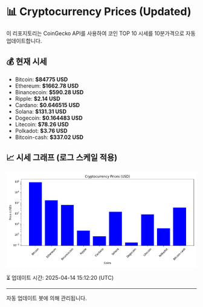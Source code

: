 
# 📊 Cryptocurrency Prices (Updated)

이 리포지토리는 CoinGecko API를 사용하여 코인 TOP 10 시세를 10분가격으로 자동 업데이트합니다.

## 💰 현재 시세
- Bitcoin: **$84775 USD**
- Ethereum: **$1662.78 USD**
- Binancecoin: **$590.28 USD**
- Ripple: **$2.14 USD**
- Cardano: **$0.646515 USD**
- Solana: **$131.31 USD**
- Dogecoin: **$0.164483 USD**
- Litecoin: **$78.26 USD**
- Polkadot: **$3.76 USD**
- Bitcoin-cash: **$337.02 USD**

## 📈 시세 그래프 (로그 스케일 적용)
![Crypto Prices](crypto_prices.png)

⏳ 업데이트 시간: 2025-04-14 15:12:20 (UTC)

---
자동 업데이트 봇에 의해 관리됩니다.
